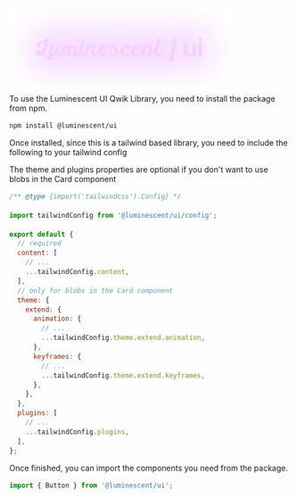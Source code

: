 <img src="./branding.png" width="400">

To use the Luminescent UI Qwik Library, you need to install the package from npm.

```bash
npm install @luminescent/ui
```

Once installed, since this is a tailwind based library, you need to include the following to your tailwind config

The theme and plugins properties are optional if you don't want to use blobs in the Card component

```javascript
/** @type {import('tailwindcss').Config} */

import tailwindConfig from '@luminescent/ui/config';

export default {
  // required
  content: [
    // ...
    ...tailwindConfig.content,
  ],
  // only for blobs in the Card component
  theme: {
    extend: {
      animation: {
        // ...
        ...tailwindConfig.theme.extend.animation,
      },
      keyframes: {
        // ...
        ...tailwindConfig.theme.extend.keyframes,
      },
    },
  },
  plugins: [
    // ...
    ...tailwindConfig.plugins,
  ],
};
```

Once finished, you can import the components you need from the package.

```javascript
import { Button } from '@luminescent/ui';
```
